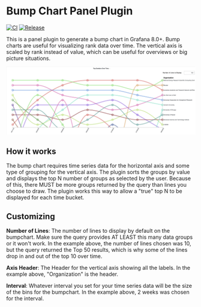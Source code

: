 # Bump Chart Panel Plugin

[![CI](https://github.com/netsage-project/netsage-bumpchart-panel/actions/workflows/ci.yml/badge.svg)](https://github.com/netsage-project/netsage-bumpchart-panel/actions/workflows/ci.yml)
[![Release](https://github.com/netsage-project/netsage-bumpchart-panel/actions/workflows/release.yml/badge.svg)](https://github.com/netsage-project/netsage-bumpchart-panel/actions/workflows/release.yml)

This is a panel plugin to generate a bump chart in Grafana 8.0+.  Bump charts are useful for visualizing rank data over time.  The vertical axis is scaled by rank instead of value, which can be useful for overviews or big picture situations. 

![](/src/img/Bumpchart-ex.png)

## How it works
The bump chart requires time series data for the horizontal axis and some type of grouping for the vertical axis.
The plugin sorts the groups by value and displays the top N number of groups as selected by the user.  Because of this, there MUST be more groups returned by the query than lines you choose to draw.  The plugin works this way to allow a "true" top N to be displayed for each time bucket.  


## Customizing
**Number of Lines**: The number of lines to display by default on the bumpchart.  Make sure the query provides AT LEAST this many data groups or it won't work.  In the example above, the number of lines chosen was 10, but the query returned the Top 50 results, which is why some of the lines drop in and out of the top 10 over time.

**Axis Header**: The Header for the vertical axis showing all the labels.  In the example above, "Organization" is the header.

**Interval**: Whatever interval you set for your time series data will be the size of the bins for the bumpchart. In the example above, 2 weeks was chosen for the interval.


